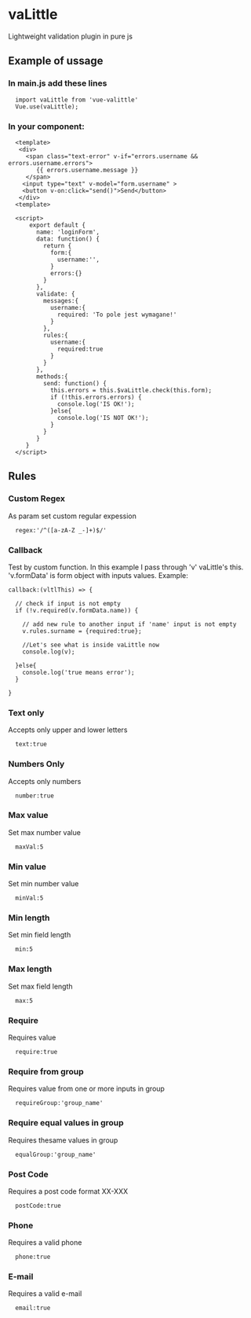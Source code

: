 # vaLittle
Lightweight validation plugin in pure js

## Example of ussage
### In main.js add these lines
```
  import vaLittle from 'vue-valittle'
  Vue.use(vaLittle);
```

### In your component:
```
  <template>
   <div>
     <span class="text-error" v-if="errors.username && errors.username.errors">
        {{ errors.username.message }}
     </span>
    <input type="text" v-model="form.username" >
    <button v-on:click="send()">Send</button>
   </div>
  <template>

  <script>
      export default {
        name: 'loginForm',
        data: function() {
          return {
            form:{
              username:'',
            }
            errors:{}
          }
        },
        validate: {
          messages:{
            username:{
              required: 'To pole jest wymagane!'
            }
          },
          rules:{
            username:{
              required:true
            }
          }
        },
        methods:{
          send: function() {
            this.errors = this.$vaLittle.check(this.form);
            if (!this.errors.errors) {
              console.log('IS OK!');
            }else{
              console.log('IS NOT OK!');
            }
          }
        }
     }
  </script>
```
## Rules

### Custom Regex
As param set custom regular expession
```
  regex:'/^([a-zA-Z _-]+)$/'
```
### Callback
Test by custom function. In this example I pass through 'v' vaLittle's this. 'v.formData' is form object with inputs values.
Example:
```
callback:(vltlThis) => {

  // check if input is not empty
  if (!v.required(v.formData.name)) {

    // add new rule to another input if 'name' input is not empty
    v.rules.surname = {required:true};

    //Let's see what is inside vaLittle now
    console.log(v);

  }else{
    console.log('true means error');
  }

}
```
### Text only
Accepts only upper and lower letters
```
  text:true
```
### Numbers Only
Accepts only numbers
```
  number:true
```
### Max value
Set max number value
```
  maxVal:5
```
### Min value
Set min number value
```
  minVal:5
```
### Min length
Set min field length
```
  min:5
```
### Max length
Set max field length
```
  max:5
```
### Require
Requires value
```
  require:true
```
### Require from group
Requires value from one or more inputs in group
```
  requireGroup:'group_name'
```
### Require equal values in group
Requires thesame values in group
```
  equalGroup:'group_name'
```
### Post Code
Requires a post code format XX-XXX
```
  postCode:true
```
### Phone
Requires a valid phone
```
  phone:true
```
### E-mail
Requires a valid e-mail
```
  email:true
```
